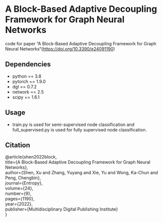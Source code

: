 # A Block-Based Adaptive Decoupling Framework for Graph Neural Networks
code for paper ”A Block-Based Adaptive Decoupling Framework for Graph Neural Networks“(https://doi.org/10.3390/e24091190)
## Dependencies
* python == 3.8
* pytorch == 1.9.0
* dgl == 0.7.2
* network == 2.5
* scipy == 1.6.1
## Usage
* train.py is used for semi-supervised node classification and full_supervised.py is used for fully supervised node classification. 
## Citation  
@article{shen2022block,  
title={A Block-Based Adaptive Decoupling Framework for Graph Neural Networks},  
author={Shen, Xu and Zhang, Yuyang and Xie, Yu and Wong, Ka-Chun and Peng, Chengbin},  
journal={Entropy},  
volume={24},  
number={9},  
pages={1190},  
year={2022},  
publisher={Multidisciplinary Digital Publishing Institute}  
}
